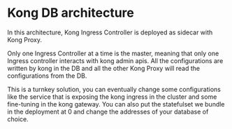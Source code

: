 # Kong DB architecture

In this architecture, Kong Ingress Controller is deployed as sidecar with Kong Proxy.

Only one Ingress Controller at a time is
the master, meaning that only one Ingress controller interacts with kong admin apis. All the configurations are written
by kong in the DB and all the other Kong Proxy will read the configurations from the DB.

This is a turnkey solution, you can eventually change some configurations like the service that is exposing the
kong ingress in the cluster and some fine-tuning in the kong gateway. You can also put the statefulset we bundle in the
deployment at 0 and change the addresses of your database of choice.
